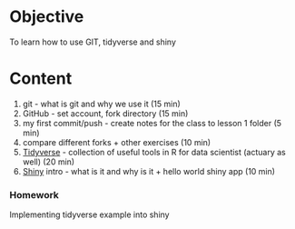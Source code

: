 # Objective
To learn how to use GIT, tidyverse and shiny
# Content
1) git - what is git and why we use it (15 min)
2) GitHub - set account, fork directory (15 min)
3) my first commit/push - create notes for the class to lesson 1 folder (5 min)
4) compare different forks + other exercises (10 min)
5) [Tidyverse](About_tidyverse.md) - collection of useful tools in R for data scientist (actuary as well) (20 min)
6) [Shiny](About_shiny.md) intro - what is it and why is it + hello world shiny app (10 min)

### Homework 
Implementing tidyverse example into shiny
